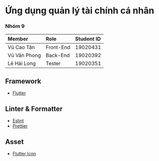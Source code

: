 # Ứng dụng quản lý tài chính cá nhân
### Nhóm 9
| Member | Role     | Student ID               |
| :-------- | :------- | :------------------------- |
| Vũ Cao Tân | Front-End | 19020431 |
| Vũ Văn Phong| Back-End | 19020392 |
| Lê Hải Long | Tester | 19020351 |

## Framework
 - [Flutter](https://flutter.dev/)

## Linter & Formatter
 - [Eslint](https://eslint.org/)
 - [Prettier](https://prettier.io/)
## Asset
 - [Flutter Icon](https://pub.dev/packages/flutter_icons)